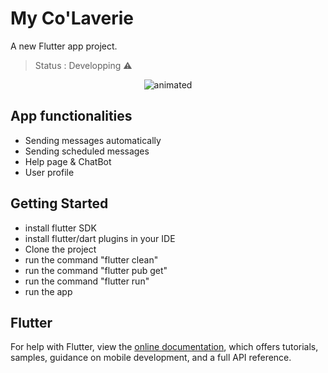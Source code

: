 # My Co'Laverie

A new Flutter app project.

> Status : Developping ⚠️

<p align="center">
  <img src="https://user-images.githubusercontent.com/74957551/125346000-82bdbf80-e359-11eb-98b6-cb1599198424.gif" alt="animated" />
</p>

## App functionalities

- Sending messages automatically
- Sending scheduled messages
- Help page & ChatBot
- User profile

## Getting Started

- install flutter SDK
- install flutter/dart plugins in your IDE
- Clone the project
- run the command "flutter clean"
- run the command "flutter pub get"
- run the command "flutter run"
- run the app

## Flutter

For help with Flutter, view the
[online documentation](https://flutter.dev/docs), which offers tutorials,
samples, guidance on mobile development, and a full API reference.
